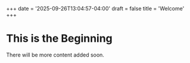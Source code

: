 +++
date = '2025-09-26T13:04:57-04:00'
draft = false 
title = 'Welcome'
+++

# This is the Beginning

There will be more content added soon.